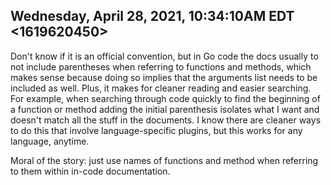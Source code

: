 ## Wednesday, April 28, 2021, 10:34:10AM EDT <1619620450>

Don't know if it is an official convention, but in Go code the docs
usually to not include parentheses when referring to functions and
methods, which makes sense because doing so implies that the arguments
list needs to be included as well. Plus, it makes for cleaner reading
and easier searching. For example, when searching through code quickly
to find the beginning of a function or method adding the initial
parenthesis isolates what I want and doesn't match all the stuff in the
documents. I know there are cleaner ways to do this that involve
language-specific plugins, but this works for any language, anytime.

Moral of the story: just use names of functions and method when
referring to them within in-code documentation.

